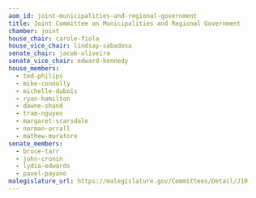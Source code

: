 ```yaml
---
aom_id: joint-municipalities-and-regional-government
title: Joint Committee on Municipalities and Regional Government
chamber: joint
house_chair: carole-fiola
house_vice_chair: lindsay-sabadosa
senate_chair: jacob-oliveira
senate_vice_chair: edward-kennedy
house_members:
  - ted-philips
  - mike-connolly
  - michelle-dubois
  - ryan-hamilton
  - dawne-shand
  - tram-nguyen
  - margaret-scarsdale
  - norman-orrall
  - mathew-muratore
senate_members:
  - bruce-tarr
  - john-cronin
  - lydia-edwards
  - pavel-payano
malegislature_url: https://malegislature.gov/Committees/Detail/J10
---
```

